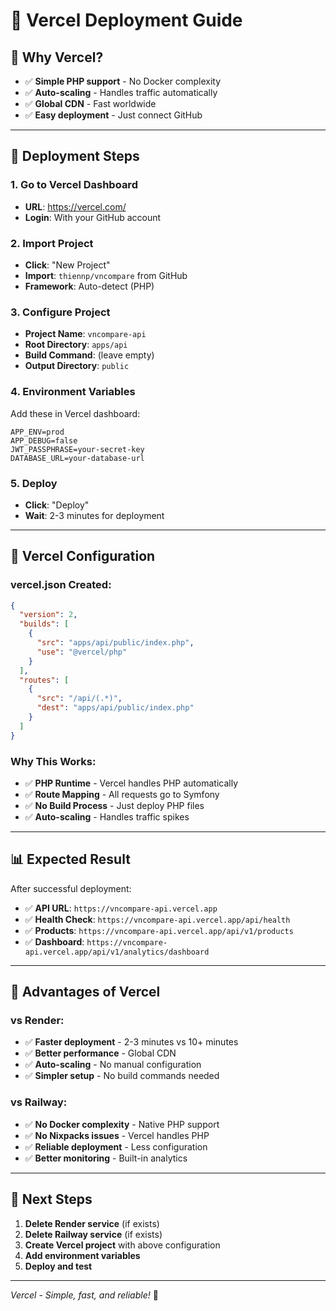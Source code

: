 # 🚀 Vercel Deployment Guide

## 🎯 **Why Vercel?**

- ✅ **Simple PHP support** - No Docker complexity
- ✅ **Auto-scaling** - Handles traffic automatically
- ✅ **Global CDN** - Fast worldwide
- ✅ **Easy deployment** - Just connect GitHub

---

## 🚀 **Deployment Steps**

### **1. Go to Vercel Dashboard**

- **URL**: https://vercel.com/
- **Login**: With your GitHub account

### **2. Import Project**

- **Click**: "New Project"
- **Import**: `thiennp/vncompare` from GitHub
- **Framework**: Auto-detect (PHP)

### **3. Configure Project**

- **Project Name**: `vncompare-api`
- **Root Directory**: `apps/api`
- **Build Command**: (leave empty)
- **Output Directory**: `public`

### **4. Environment Variables**

Add these in Vercel dashboard:

```
APP_ENV=prod
APP_DEBUG=false
JWT_PASSPHRASE=your-secret-key
DATABASE_URL=your-database-url
```

### **5. Deploy**

- **Click**: "Deploy"
- **Wait**: 2-3 minutes for deployment

---

## 🔧 **Vercel Configuration**

### **vercel.json Created:**

```json
{
  "version": 2,
  "builds": [
    {
      "src": "apps/api/public/index.php",
      "use": "@vercel/php"
    }
  ],
  "routes": [
    {
      "src": "/api/(.*)",
      "dest": "apps/api/public/index.php"
    }
  ]
}
```

### **Why This Works:**

- ✅ **PHP Runtime** - Vercel handles PHP automatically
- ✅ **Route Mapping** - All requests go to Symfony
- ✅ **No Build Process** - Just deploy PHP files
- ✅ **Auto-scaling** - Handles traffic spikes

---

## 📊 **Expected Result**

After successful deployment:

- ✅ **API URL**: `https://vncompare-api.vercel.app`
- ✅ **Health Check**: `https://vncompare-api.vercel.app/api/health`
- ✅ **Products**: `https://vncompare-api.vercel.app/api/v1/products`
- ✅ **Dashboard**: `https://vncompare-api.vercel.app/api/v1/analytics/dashboard`

---

## 🎯 **Advantages of Vercel**

### **vs Render:**

- ✅ **Faster deployment** - 2-3 minutes vs 10+ minutes
- ✅ **Better performance** - Global CDN
- ✅ **Auto-scaling** - No manual configuration
- ✅ **Simpler setup** - No build commands needed

### **vs Railway:**

- ✅ **No Docker complexity** - Native PHP support
- ✅ **No Nixpacks issues** - Vercel handles PHP
- ✅ **Reliable deployment** - Less configuration
- ✅ **Better monitoring** - Built-in analytics

---

## 🚀 **Next Steps**

1. **Delete Render service** (if exists)
2. **Delete Railway service** (if exists)
3. **Create Vercel project** with above configuration
4. **Add environment variables**
5. **Deploy and test**

---

_Vercel - Simple, fast, and reliable!_ 🚀
